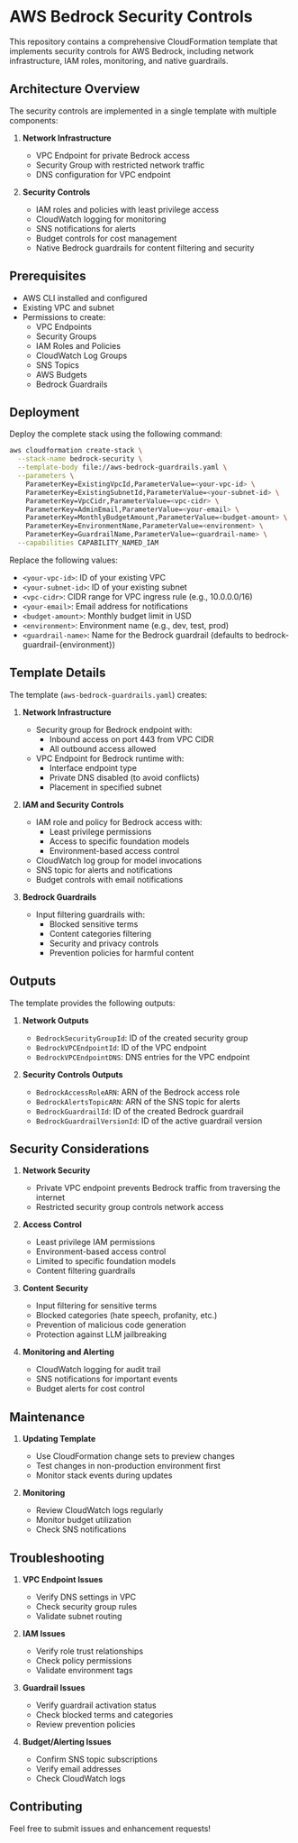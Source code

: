 # AWS Bedrock Security Controls

This repository contains a comprehensive CloudFormation template that implements security controls for AWS Bedrock, including network infrastructure, IAM roles, monitoring, and native guardrails.

## Architecture Overview

The security controls are implemented in a single template with multiple components:

1. **Network Infrastructure**
   - VPC Endpoint for private Bedrock access
   - Security Group with restricted network traffic
   - DNS configuration for VPC endpoint

2. **Security Controls**
   - IAM roles and policies with least privilege access
   - CloudWatch logging for monitoring
   - SNS notifications for alerts
   - Budget controls for cost management
   - Native Bedrock guardrails for content filtering and security

## Prerequisites

- AWS CLI installed and configured
- Existing VPC and subnet
- Permissions to create:
  - VPC Endpoints
  - Security Groups
  - IAM Roles and Policies
  - CloudWatch Log Groups
  - SNS Topics
  - AWS Budgets
  - Bedrock Guardrails

## Deployment

Deploy the complete stack using the following command:

```bash
aws cloudformation create-stack \
  --stack-name bedrock-security \
  --template-body file://aws-bedrock-guardrails.yaml \
  --parameters \
    ParameterKey=ExistingVpcId,ParameterValue=<your-vpc-id> \
    ParameterKey=ExistingSubnetId,ParameterValue=<your-subnet-id> \
    ParameterKey=VpcCidr,ParameterValue=<vpc-cidr> \
    ParameterKey=AdminEmail,ParameterValue=<your-email> \
    ParameterKey=MonthlyBudgetAmount,ParameterValue=<budget-amount> \
    ParameterKey=EnvironmentName,ParameterValue=<environment> \
    ParameterKey=GuardrailName,ParameterValue=<guardrail-name> \
  --capabilities CAPABILITY_NAMED_IAM
```

Replace the following values:
- `<your-vpc-id>`: ID of your existing VPC
- `<your-subnet-id>`: ID of your existing subnet
- `<vpc-cidr>`: CIDR range for VPC ingress rule (e.g., 10.0.0.0/16)
- `<your-email>`: Email address for notifications
- `<budget-amount>`: Monthly budget limit in USD
- `<environment>`: Environment name (e.g., dev, test, prod)
- `<guardrail-name>`: Name for the Bedrock guardrail (defaults to bedrock-guardrail-{environment})

## Template Details

The template (`aws-bedrock-guardrails.yaml`) creates:

1. **Network Infrastructure**
   - Security group for Bedrock endpoint with:
     - Inbound access on port 443 from VPC CIDR
     - All outbound access allowed
   - VPC Endpoint for Bedrock runtime with:
     - Interface endpoint type
     - Private DNS disabled (to avoid conflicts)
     - Placement in specified subnet

2. **IAM and Security Controls**
   - IAM role and policy for Bedrock access with:
     - Least privilege permissions
     - Access to specific foundation models
     - Environment-based access control
   - CloudWatch log group for model invocations
   - SNS topic for alerts and notifications
   - Budget controls with email notifications

3. **Bedrock Guardrails**
   - Input filtering guardrails with:
     - Blocked sensitive terms
     - Content categories filtering
     - Security and privacy controls
     - Prevention policies for harmful content

## Outputs

The template provides the following outputs:

1. **Network Outputs**
   - `BedrockSecurityGroupId`: ID of the created security group
   - `BedrockVPCEndpointId`: ID of the VPC endpoint
   - `BedrockVPCEndpointDNS`: DNS entries for the VPC endpoint

2. **Security Controls Outputs**
   - `BedrockAccessRoleARN`: ARN of the Bedrock access role
   - `BedrockAlertsTopicARN`: ARN of the SNS topic for alerts
   - `BedrockGuardrailId`: ID of the created Bedrock guardrail
   - `BedrockGuardrailVersionId`: ID of the active guardrail version

## Security Considerations

1. **Network Security**
   - Private VPC endpoint prevents Bedrock traffic from traversing the internet
   - Restricted security group controls network access

2. **Access Control**
   - Least privilege IAM permissions
   - Environment-based access control
   - Limited to specific foundation models
   - Content filtering guardrails

3. **Content Security**
   - Input filtering for sensitive terms
   - Blocked categories (hate speech, profanity, etc.)
   - Prevention of malicious code generation
   - Protection against LLM jailbreaking

4. **Monitoring and Alerting**
   - CloudWatch logging for audit trail
   - SNS notifications for important events
   - Budget alerts for cost control

## Maintenance

1. **Updating Template**
   - Use CloudFormation change sets to preview changes
   - Test changes in non-production environment first
   - Monitor stack events during updates

2. **Monitoring**
   - Review CloudWatch logs regularly
   - Monitor budget utilization
   - Check SNS notifications

## Troubleshooting

1. **VPC Endpoint Issues**
   - Verify DNS settings in VPC
   - Check security group rules
   - Validate subnet routing

2. **IAM Issues**
   - Verify role trust relationships
   - Check policy permissions
   - Validate environment tags

3. **Guardrail Issues**
   - Verify guardrail activation status
   - Check blocked terms and categories
   - Review prevention policies

4. **Budget/Alerting Issues**
   - Confirm SNS topic subscriptions
   - Verify email addresses
   - Check CloudWatch logs

## Contributing

Feel free to submit issues and enhancement requests!
